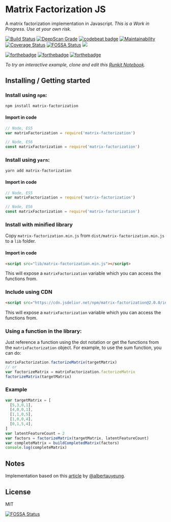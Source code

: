 # Matrix Factorization JS
A matrix factorization implementation in Javascript.
*This is a Work in Progress. Use at your own risk.*

[![Build Status](https://travis-ci.org/johnpaulada/matrix-factorization-js.svg?branch=master)](https://travis-ci.org/johnpaulada/matrix-factorization-js)
[![DeepScan Grade](https://deepscan.io/api/projects/1028/branches/2039/badge/grade.svg)](https://deepscan.io/dashboard/#view=project&pid=1028&bid=2039)
[![codebeat badge](https://codebeat.co/badges/af1fbd1b-cbbf-4875-80be-4f4a9b9993dc)](https://codebeat.co/projects/github-com-johnpaulada-matrix-factorization-js-master)
[![Maintainability](https://api.codeclimate.com/v1/badges/559d5ffb94f93481494e/maintainability)](https://codeclimate.com/github/johnpaulada/matrix-factorization-js/maintainability)
[![Coverage Status](https://coveralls.io/repos/github/johnpaulada/matrix-factorization-js/badge.svg?branch=master)](https://coveralls.io/github/johnpaulada/matrix-factorization-js?branch=master)
[![FOSSA Status](https://app.fossa.io/api/projects/git%2Bgithub.com%2Fjohnpaulada%2Fmatrix-factorization-js.svg?type=shield)](https://app.fossa.io/projects/git%2Bgithub.com%2Fjohnpaulada%2Fmatrix-factorization-js?ref=badge_shield)
[![](https://data.jsdelivr.com/v1/package/npm/matrix-factorization/badge)](https://www.jsdelivr.com/package/npm/matrix-factorization)

[![forthebadge](http://forthebadge.com/images/badges/uses-js.svg)](http://forthebadge.com)
[![forthebadge](http://forthebadge.com/images/badges/fuck-it-ship-it.svg)](http://forthebadge.com)
[![forthebadge](http://forthebadge.com/images/badges/gluten-free.svg)](http://forthebadge.com)

*To try an interactive example, clone and edit this [Runkit Notebook](https://runkit.com/johnpaulada/matrix-factorization-js-usage-example-2.0).*

## Installing / Getting started

### Install using `npm`:
```bash
npm install matrix-factorization
```

#### Import in code
```javascript
// Node, ES5
var matrixFactorization = require('matrix-factorization')

// Node, ES6
const matrixFactorization = require('matrix-factorization')
```

### Install using `yarn`:
```bash
yarn add matrix-factorization
```

#### Import in code
```javascript
// Node, ES5
var matrixFactorization = require('matrix-factorization')

// Node, ES6
const matrixFactorization = require('matrix-factorization')
```

### Install with minified library
Copy `matrix-factorization.min.js` from `dist/matrix-factorization.min.js` to a `lib` folder.

#### Import in code
```html
<script src="lib/matrix-factorization.min.js"></script>
```
This will expose a `matrixFactorization` variable which you can access the functions from.

### Include using CDN
```html
<script src="https://cdn.jsdelivr.net/npm/matrix-factorization@2.0.0/index.min.js"></script>
```
This will expose a `matrixFactorization` variable which you can access the functions from.

### Using a function in the library:

Just reference a function using the dot notation or get the functions from the `matrixFactorization` object. For example, to use the sum function, you can do:

```javascript
matrixFactorization.factorizeMatrix(targetMatrix)
// or
var factorizeMatrix = matrixFactorization.factorizeMatrix
factorizeMatrix(targetMatrix)
```

### Example
```javascript
var targetMatrix = [
  [5,3,0,1],
  [4,0,0,1],
  [1,1,0,5],
  [1,0,0,4],
  [0,1,5,4],
]
var latentFeatureCount = 2
var factors = factorizeMatrix(targetMatrix, latentFeatureCount)
var completeMatrix = buildCompletedMatrix(factors)
console.log(completeMatrix)
```

## Notes
Implementation based on this [article](http://www.quuxlabs.com/blog/2010/09/matrix-factorization-a-simple-tutorial-and-implementation-in-python/) by [@albertauyeung](https://github.com/albertauyeung).

## License
MIT

[![FOSSA Status](https://app.fossa.io/api/projects/git%2Bgithub.com%2Fjohnpaulada%2Fmatrix-factorization-js.svg?type=large)](https://app.fossa.io/projects/git%2Bgithub.com%2Fjohnpaulada%2Fmatrix-factorization-js?ref=badge_large)